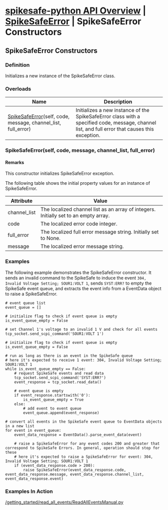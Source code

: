 # [spikesafe-python API Overview](/spikesafe_python_lib_docs/README.md) | [SpikeSafeError](/spikesafe_python_lib_docs/SpikeSafeError/README.md) | SpikeSafeError Constructors

## SpikeSafeError Constructors

### Definition
Initializes a new instance of the SpikeSafeError class.

### Overloads
| Name | Description |
| - | - |
| [SpikeSafeError](/spikesafe_python_lib_docs/SpikeSafeError/README.md)(self, code, message, channel_list, full_error) | Initializes a new instance of the SpikeSafeError class with a specified code, message, channel list, and full error that causes this exception. |

### SpikeSafeError(self, code, message, channel_list, full_error)

#### Remarks
This constructor initializes SpikeSafeError exception.

The following table shows the initial property values for an instance of SpikeSafeError.

| Attribute | Value |
| - | - |
| channel_list | The localized channel list as an array of integers. Initially set to an empty array. | 
| code | The localized error code integer. |
| full_error  | The localized full error message string. Initially set to None. |
| message | The localized error message string. |

### Examples
The following example demonstrates the SpikeSafeError constructor. It sends an invalid command to the SpikeSafe to induce the event `304, Invalid Voltage Setting; SOUR1:VOLT 1`, sends `SYST:ERR?` to empty the SpikeSafe event queue, and extracts the event info from a EventData object to raise a SpikeSafeError.
```
# event queue list
event_queue = []

# initialize flag to check if event queue is empty 
is_event_queue_empty = False                                                                                                                      

# set Channel 1's voltage to an invalid 1 V and check for all events
tcp_socket.send_scpi_command('SOUR1:VOLT 1')

# initialize flag to check if event queue is empty 
is_event_queue_empty = False                                                                                                                      

# run as long as there is an event in the SpikeSafe queue
# here it's expected to receive 1 event: 304, Invalid Voltage Setting; SOUR1:VOLT 1
while is_event_queue_empty == False:
    # request SpikeSafe events and read data 
    tcp_socket.send_scpi_command('SYST:ERR?')                                        
    event_response = tcp_socket.read_data()

    # event queue is empty
    if event_response.startswith('0'):
        is_event_queue_empty = True
    else:
        # add event to event queue
        event_queue.append(event_response)

# convert all events in the SpikeSafe event queue to EventData objects in a new list
for event in event_queue:
    event_data_response = EventData().parse_event_data(event)

    # raise a SpikeSafeError for any event codes 200 and greater that correspond to SpikeSafe Errors. In general, operation should stop for these
    # here it's expected to raise a SpikeSafeError for event: 304, Invalid Voltage Setting; SOUR1:VOLT 1
    if (event_data_response.code > 200):
        raise SpikeSafeError(event_data_response.code, event_data_response.message, event_data_response.channel_list, event_data_response.event)
```

### Examples In Action
[/getting_started/read_all_events/ReadAllEventsManual.py](/getting_started/read_all_events/ReadAllEventsManual.py)